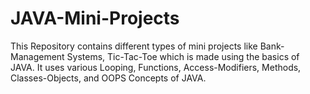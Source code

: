 # JAVA-Mini-Projects
This Repository contains different types of mini projects like Bank-Management Systems, Tic-Tac-Toe which is made using the basics of JAVA. It uses various Looping, Functions, Access-Modifiers, Methods, Classes-Objects, and OOPS Concepts of JAVA. 
